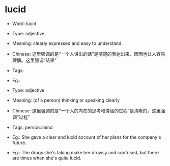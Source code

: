 # lucid

- Word: lucid

- Type: adjective
- Meaning: clearly expressed and easy to understand
- Chinese: 这里强调的是“一个人讲出的话”是清楚的表达出来，因而也让人容易理解。这里强调“结果”
- Tags: 
- Eg.: 

- Type: adjective
- Meaning: (of a person) thinking or speaking clearly
- Chinese: 这里强调的是“一个人的内在的思考和讲话的过程”是清晰的。这里强调“过程”
- Tags: person::mind
- Eg.: She gave a clear and lucid account of her plans for the company's future.
- Eg.: The drugs she's taking make her drowsy and confused, but there are times when she's quite lucid.


